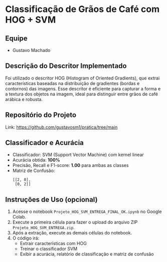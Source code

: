 # Classificação de Grãos de Café com HOG + SVM

## Equipe
- Gustavo Machado

## Descrição do Descritor Implementado
Foi utilizado o descritor HOG (Histogram of Oriented Gradients), que extrai características baseadas na distribuição de gradientes (bordas e contornos) das imagens. Esse descritor é eficiente para capturar a forma e a textura dos objetos na imagem, ideal para distinguir entre grãos de café arábica e robusta.

## Repositório do Projeto
Link: https://github.com/gustavosm1/pratica/tree/main

## Classificador e Acurácia
- Classificador: SVM (Support Vector Machine) com kernel linear
- Acurácia obtida: **100%**
- Precisão, Recall e F1-score: **1.00** para ambas as classes
- Matriz de Confusão:
  ```
  [[2, 0],
   [0, 2]]
  ```

## Instruções de Uso (opcional)
1. Acesse o notebook `Projeto_HOG_SVM_ENTREGA_FINAL_OK.ipynb` no Google Colab.
2. Execute a primeira célula para fazer o upload do arquivo ZIP `Projeto_HOG_SVM_ENTREGA.zip`.
3. Após a extração, execute as demais células do notebook.
4. O código irá:
   - Extrair características com HOG
   - Treinar o classificador SVM
   - Exibir a acurácia, relatório de classificação e matriz de confusão

